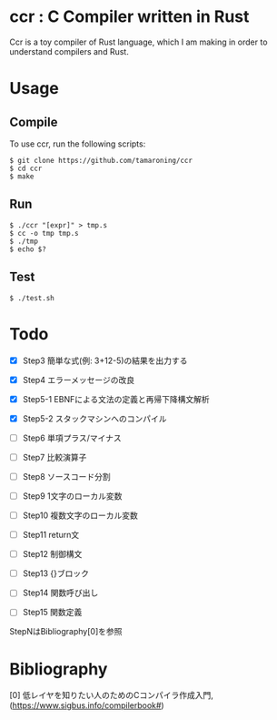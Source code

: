 # ccr : C Compiler written in Rust
Ccr is a toy compiler of Rust language, which I am making in order to understand compilers and Rust.

# Usage

## Compile
To use ccr, run the following scripts:
```
$ git clone https://github.com/tamaroning/ccr
$ cd ccr
$ make
```

## Run
```
$ ./ccr "[expr]" > tmp.s
$ cc -o tmp tmp.s
$ ./tmp
$ echo $?
```

## Test
```
$ ./test.sh
```

# Todo
- [x] Step3 簡単な式(例: 3+12-5)の結果を出力する
- [x] Step4 エラーメッセージの改良
- [x] Step5-1 EBNFによる文法の定義と再帰下降構文解析
- [x] Step5-2 スタックマシンへのコンパイル
- [ ] Step6 単項プラス/マイナス
- [ ] Step7 比較演算子
- [ ] Step8 ソースコード分割
- [ ] Step9 1文字のローカル変数
- [ ] Step10 複数文字のローカル変数
- [ ] Step11 return文
- [ ] Step12 制御構文
- [ ] Step13 {}ブロック
- [ ] Step14 関数呼び出し
- [ ] Step15 関数定義


StepNはBibliography[0]を参照

# Bibliography
[0] 低レイヤを知りたい人のためのCコンパイラ作成入門, (https://www.sigbus.info/compilerbook#)

